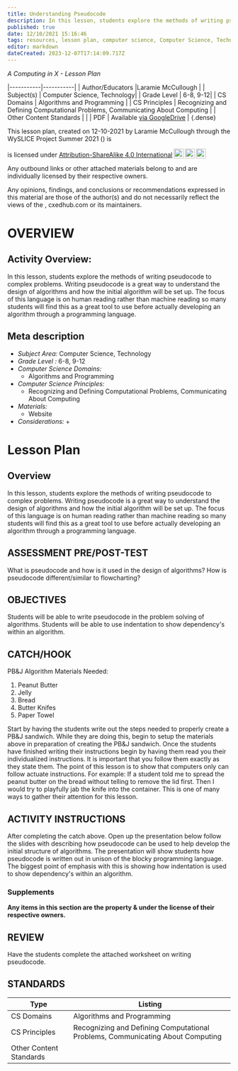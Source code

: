 ```yaml
---
title: Understanding Pseudocode
description: In this lesson, students explore the methods of writing pseudocode to complex problems.  Writing pseudocode is a great way to understand the design of algorithms and how the initial algorithm will be set up.  The focus of this language is on human reading rather than machine reading so many students will find this as a great tool to use before actually developing an algorithm through a programming language.
published: true
date: 12/10/2021 15:16:46
tags: resources, lesson plan, computer science, Computer Science, Technology 
editor: markdown
dateCreated: 2023-12-07T17:14:09.717Z
---
```

*A Computing in X - Lesson Plan*

|-----------|-----------|
| Author/Educators |Laramie McCullough |
| Subject(s) | Computer Science, Technology|
| Grade Level | 6-8, 9-12|
| CS Domains | Algorithms and Programming |
| CS Principles | Recognizing and Defining Computational Problems, Communicating About Computing |
| Other Content Standards |  | 
| PDF | Available [via GoogleDrive]() |
{.dense}






This lesson plan, created on 12-10-2021 by Laramie McCullough through the  WySLICE Project Summer 2021 () is  <p xmlns:cc="http://creativecommons.org/ns#" >  is licensed under <a href="http://creativecommons.org/licenses/by-sa/4.0/?ref=chooser-v1" target="_blank" rel="license noopener noreferrer" style="display:inline-block;">Attribution-ShareAlike 4.0 International<img style="height:22px!important;margin-left:3px;vertical-align:text-bottom;" src="https://mirrors.creativecommons.org/presskit/icons/cc.svg?ref=chooser-v1"><img style="height:22px!important;margin-left:3px;vertical-align:text-bottom;" src="https://mirrors.creativecommons.org/presskit/icons/by.svg?ref=chooser-v1"><img style="height:22px!important;margin-left:3px;vertical-align:text-bottom;" src="https://mirrors.creativecommons.org/presskit/icons/sa.svg?ref=chooser-v1"></a></p>


Any outbound links or other attached materials belong to and are individually licensed by their respective owners. 


Any opinions, findings, and conclusions or recommendations expressed in this material are those of the author(s) and do not necessarily reflect the views of the , cxedhub.com or its maintainers.


# OVERVIEW
## Activity Overview:  
In this lesson, students explore the methods of writing pseudocode to complex problems.  Writing pseudocode is a great way to understand the design of algorithms and how the initial algorithm will be set up.  The focus of this language is on human reading rather than machine reading so many students will find this as a great tool to use before actually developing an algorithm through a programming language.
## Meta description
+ *Subject Area:* Computer Science, Technology 
+ *Grade Level :* 6-8, 9-12 
+ *Computer Science Domains:*
   + Algorithms and Programming
+ *Computer Science Principles:*
   + Recognizing and Defining Computational Problems, Communicating About Computing
+ *Materials:* 
   + Website
+ *Considerations:*
   + 


# Lesson Plan
## Overview
In this lesson, students explore the methods of writing pseudocode to complex problems.  Writing pseudocode is a great way to understand the design of algorithms and how the initial algorithm will be set up.  The focus of this language is on human reading rather than machine reading so many students will find this as a great tool to use before actually developing an algorithm through a programming language.
## ASSESSMENT PRE/POST-TEST
What is pseudocode and how is it used in the design of algorithms? 
How is pseudocode different/similar to flowcharting?
## OBJECTIVES
Students will be able to write pseudocode in the problem solving of algorithms.
Students will be able to use indentation to show dependency's within an algorithm.


## CATCH/HOOK
PB&J Algorithm
Materials Needed:
1. Peanut Butter
2. Jelly
3. Bread
4. Butter Knifes 
5.  Paper Towel


Start by having the students write out the steps needed to properly create a PB&J sandwich.   While they are doing this, begin to setup the materials above in preparation of creating the PB&J sandwich.   Once the students have finished writing their instructions begin by having them read you their individualized instructions. It is important that you follow them exactly as they state them.  The point of this lesson is to show that computers only can follow actuate instructions.  For example: If a student told me to spread the peanut butter on the bread without telling to remove the lid first.  Then I would try to playfully jab the knife into the container.  This is one of many ways to gather their attention for this lesson.


## ACTIVITY INSTRUCTIONS
After completing the catch above.  Open up the presentation below follow the slides with describing how pseudocode can be used to help develop the initial structure of algorithms.   The presentation will show students how pseudocode is written out in unison of the blocky programming language.  The biggest point of emphasis with this is showing how indentation is used to show dependency's within an algorithm.


### Supplements
**Any items in this section are the property & under the license of their respective owners.**






## REVIEW
Have the students complete the attached worksheet on writing pseudocode.
## STANDARDS        
| Type | Listing | 
|-----------|-----------|
| CS Domains  | Algorithms and Programming|
| CS Principles   | Recognizing and Defining Computational Problems, Communicating About Computing|
| Other Content Standards |   |